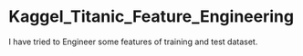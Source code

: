 # Kaggel_Titanic_Feature_Engineering
I have tried to Engineer some features of training and test dataset.
